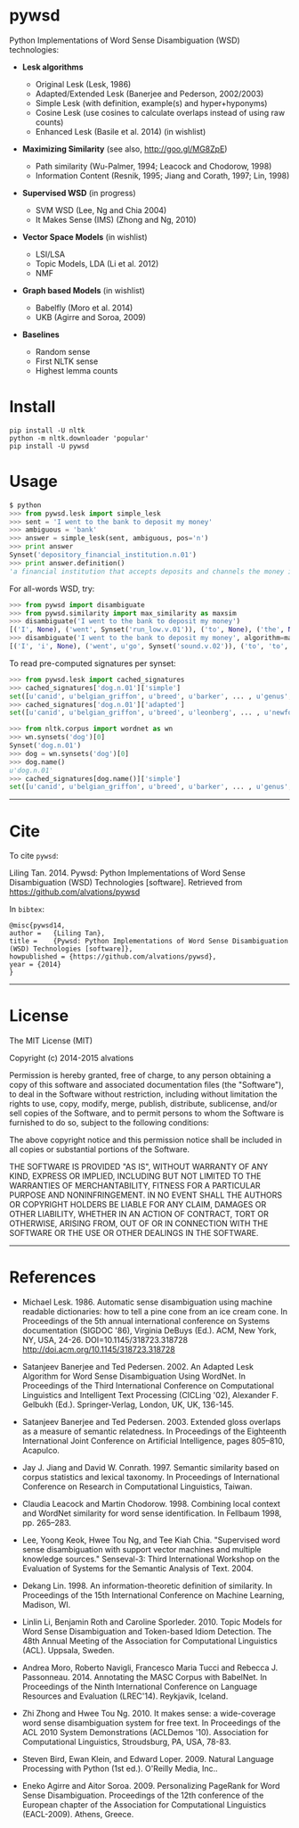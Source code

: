 pywsd
=====

Python Implementations of Word Sense Disambiguation (WSD) technologies:

* **Lesk algorithms**
  * Original Lesk (Lesk, 1986)
  * Adapted/Extended Lesk (Banerjee and Pederson, 2002/2003)
  * Simple Lesk (with definition, example(s) and hyper+hyponyms)
  * Cosine Lesk (use cosines to calculate overlaps instead of using raw counts)
  * Enhanced Lesk (Basile et al. 2014) (in wishlist)

* **Maximizing Similarity** (see also, http://goo.gl/MG8ZpE)

  * Path similarity (Wu-Palmer, 1994; Leacock and Chodorow, 1998)
  * Information Content (Resnik, 1995; Jiang and Corath, 1997; Lin, 1998)

* **Supervised WSD** (in progress)
  * SVM WSD (Lee, Ng and Chia 2004)
  * It Makes Sense (IMS) (Zhong and Ng, 2010)

* **Vector Space Models** (in wishlist)
  * LSI/LSA
  * Topic Models, LDA (Li et al. 2012)
  * NMF

* **Graph based Models** (in wishlist)
  * Babelfly (Moro et al. 2014)
  * UKB (Agirre and Soroa, 2009)

* **Baselines**
  * Random sense
  * First NLTK sense
  * Highest lemma counts

<!--
(**NOTE**: requires `NLTK`, goto http://nltk.org/install.html. Also, note that as of 30.10.13, NLTK has changed `Synset` object properties to methods, see http://goo.gl/hO79KO)

As a bonus, `pyWSD` comes with an almost native python implementations of several classification algorithms within the `Merlin` machine learning library, see https://github.com/alvations/pywsd/tree/master/merlin
-->

Install
====

```
pip install -U nltk
python -m nltk.downloader 'popular'
pip install -U pywsd
```

Usage
=====

```python
$ python
>>> from pywsd.lesk import simple_lesk
>>> sent = 'I went to the bank to deposit my money'
>>> ambiguous = 'bank'
>>> answer = simple_lesk(sent, ambiguous, pos='n')
>>> print answer
Synset('depository_financial_institution.n.01')
>>> print answer.definition()
'a financial institution that accepts deposits and channels the money into lending activities'
```

For all-words WSD, try:

```python
>>> from pywsd import disambiguate
>>> from pywsd.similarity import max_similarity as maxsim
>>> disambiguate('I went to the bank to deposit my money')
[('I', None), ('went', Synset('run_low.v.01')), ('to', None), ('the', None), ('bank', Synset('depository_financial_institution.n.01')), ('to', None), ('deposit', Synset('deposit.v.02')), ('my', None), ('money', Synset('money.n.03'))]
>>> disambiguate('I went to the bank to deposit my money', algorithm=maxsim, similarity_option='wup', keepLemmas=True)
[('I', 'i', None), ('went', u'go', Synset('sound.v.02')), ('to', 'to', None), ('the', 'the', None), ('bank', 'bank', Synset('bank.n.06')), ('to', 'to', None), ('deposit', 'deposit', Synset('deposit.v.02')), ('my', 'my', None), ('money', 'money', Synset('money.n.01'))]
```

To read pre-computed signatures per synset:

```python
>>> from pywsd.lesk import cached_signatures
>>> cached_signatures['dog.n.01']['simple']
set([u'canid', u'belgian_griffon', u'breed', u'barker', ... , u'genus', u'newfoundland'])
>>> cached_signatures['dog.n.01']['adapted']
set([u'canid', u'belgian_griffon', u'breed', u'leonberg', ... , u'newfoundland', u'pack'])

>>> from nltk.corpus import wordnet as wn
>>> wn.synsets('dog')[0]
Synset('dog.n.01')
>>> dog = wn.synsets('dog')[0]
>>> dog.name()
u'dog.n.01'
>>> cached_signatures[dog.name()]['simple']
set([u'canid', u'belgian_griffon', u'breed', u'barker', ... , u'genus', u'newfoundland'])
```

***
Cite
====

To cite `pywsd`:

Liling Tan. 2014. Pywsd: Python Implementations of Word Sense Disambiguation (WSD) Technologies [software]. Retrieved from  https://github.com/alvations/pywsd

In `bibtex`:

```
@misc{pywsd14,
author =   {Liling Tan},
title =    {Pywsd: Python Implementations of Word Sense Disambiguation (WSD) Technologies [software]},
howpublished = {https://github.com/alvations/pywsd},
year = {2014}
}
```

***
License
====

The MIT License (MIT)

Copyright (c) 2014-2015 alvations

Permission is hereby granted, free of charge, to any person obtaining a copy
of this software and associated documentation files (the "Software"), to deal
in the Software without restriction, including without limitation the rights
to use, copy, modify, merge, publish, distribute, sublicense, and/or sell
copies of the Software, and to permit persons to whom the Software is
furnished to do so, subject to the following conditions:

The above copyright notice and this permission notice shall be included in
all copies or substantial portions of the Software.

THE SOFTWARE IS PROVIDED "AS IS", WITHOUT WARRANTY OF ANY KIND, EXPRESS OR
IMPLIED, INCLUDING BUT NOT LIMITED TO THE WARRANTIES OF MERCHANTABILITY,
FITNESS FOR A PARTICULAR PURPOSE AND NONINFRINGEMENT. IN NO EVENT SHALL THE
AUTHORS OR COPYRIGHT HOLDERS BE LIABLE FOR ANY CLAIM, DAMAGES OR OTHER
LIABILITY, WHETHER IN AN ACTION OF CONTRACT, TORT OR OTHERWISE, ARISING FROM,
OUT OF OR IN CONNECTION WITH THE SOFTWARE OR THE USE OR OTHER DEALINGS IN
THE SOFTWARE.

***

<!--
| Algorithm  | Citations | Status | Comment |
|:--|:--|:--|:--|
| Original Lesk | (Lesk, 1986) | `pywsd.lesk.original_lesk` | - |
| Adapted/Extended Lesk |  (Banerjee and Pederson, 2002/2003) | `pywsd.lesk.adapted_lesk` | - |
| Simple Lesk | (Tan, 2014) | `pywsd.lesk.simple_lesk` | Uses definitions, examples, lemma_names|
| Cosine Lesk | (Tan, 2014) | `pywsd.lesk.cosine_lesk` | use cosines to calculate overlaps instead of using raw counts|
| Enhanced Lesk | (Basile et al. 2014) | (in wishlist) | - |

-->

References
=========

* Michael Lesk. 1986. Automatic sense disambiguation using machine readable dictionaries: how to tell a pine cone from an ice cream cone. In Proceedings of the 5th annual international conference on Systems documentation (SIGDOC '86), Virginia DeBuys (Ed.). ACM, New York, NY, USA, 24-26. DOI=10.1145/318723.318728 http://doi.acm.org/10.1145/318723.318728

* Satanjeev Banerjee and Ted Pedersen. 2002. An Adapted Lesk Algorithm for Word Sense Disambiguation Using WordNet. In Proceedings of the Third International Conference on Computational Linguistics and Intelligent Text Processing (CICLing '02), Alexander F. Gelbukh (Ed.). Springer-Verlag, London, UK, UK, 136-145.

* Satanjeev Banerjee and Ted Pedersen. 2003. Extended gloss overlaps as a measure of semantic relatedness. In Proceedings of the Eighteenth International
Joint Conference on Artificial Intelligence, pages 805–810, Acapulco.

* Jay J. Jiang and David W. Conrath. 1997. Semantic similarity based on corpus statistics and lexical taxonomy. In Proceedings of International Conference on Research in Computational Linguistics, Taiwan.

* Claudia Leacock and Martin Chodorow. 1998. Combining local context and WordNet similarity for word sense identification. In Fellbaum 1998, pp. 265–283.

* Lee, Yoong Keok, Hwee Tou Ng, and Tee Kiah Chia. "Supervised word sense disambiguation with support vector machines and multiple knowledge sources." Senseval-3: Third International Workshop on the Evaluation of Systems for the Semantic Analysis of Text. 2004.

* Dekang Lin. 1998. An information-theoretic definition of similarity. In Proceedings of the 15th International Conference on Machine Learning, Madison, WI.

* Linlin Li, Benjamin Roth and Caroline Sporleder. 2010. Topic Models for Word Sense Disambiguation and Token-based Idiom Detection. The 48th Annual Meeting of the Association for Computational Linguistics (ACL). Uppsala, Sweden.

* Andrea Moro, Roberto Navigli, Francesco Maria Tucci and Rebecca J. Passonneau. 2014. Annotating the MASC Corpus with BabelNet. In Proceedings of the Ninth International Conference on Language Resources and Evaluation (LREC'14). Reykjavik, Iceland.

* Zhi Zhong and Hwee Tou Ng. 2010. It makes sense: a wide-coverage word sense disambiguation system for free text. In Proceedings of the ACL 2010 System Demonstrations (ACLDemos '10). Association for Computational Linguistics, Stroudsburg, PA, USA, 78-83.

* Steven Bird, Ewan Klein, and Edward Loper. 2009. Natural Language Processing with Python (1st ed.). O'Reilly Media, Inc..

* Eneko Agirre and Aitor Soroa. 2009. Personalizing PageRank for Word Sense Disambiguation. Proceedings of the 12th conference of the European chapter of the Association for Computational Linguistics (EACL-2009). Athens, Greece.
